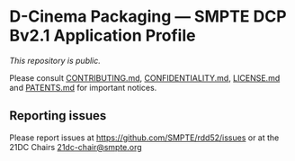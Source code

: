 # D-Cinema Packaging — SMPTE DCP Bv2.1 Application Profile

_This repository is public._ 

Please consult [CONTRIBUTING.md](./CONTRIBUTING.md), [CONFIDENTIALITY.md](./CONFIDENTIALITY.md), [LICENSE.md](./LICENSE.md) and [PATENTS.md](./PATENTS.md) for important notices.

## Reporting issues

Please report issues at <https://github.com/SMPTE/rdd52/issues> or at the 21DC Chairs <21dc-chair@smpte.org>